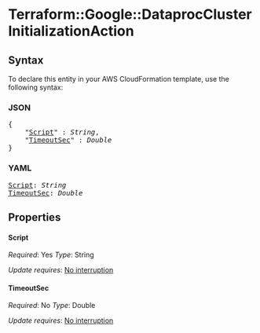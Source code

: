 # Terraform::Google::DataprocCluster InitializationAction

## Syntax

To declare this entity in your AWS CloudFormation template, use the following syntax:

### JSON

<pre>
{
    "<a href="#script" title="Script">Script</a>" : <i>String</i>,
    "<a href="#timeoutsec" title="TimeoutSec">TimeoutSec</a>" : <i>Double</i>
}
</pre>

### YAML

<pre>
<a href="#script" title="Script">Script</a>: <i>String</i>
<a href="#timeoutsec" title="TimeoutSec">TimeoutSec</a>: <i>Double</i>
</pre>

## Properties

#### Script

_Required_: Yes
_Type_: String

_Update requires_: [No interruption](https://docs.aws.amazon.com/AWSCloudFormation/latest/UserGuide/using-cfn-updating-stacks-update-behaviors.html#update-no-interrupt)

#### TimeoutSec

_Required_: No
_Type_: Double

_Update requires_: [No interruption](https://docs.aws.amazon.com/AWSCloudFormation/latest/UserGuide/using-cfn-updating-stacks-update-behaviors.html#update-no-interrupt)

